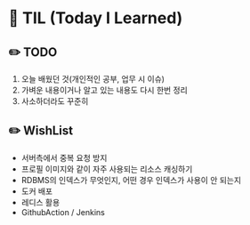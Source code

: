 # 📝 TIL (Today I Learned) 

## ✏️ TODO
1. 오늘 배웠던 것(개인적인 공부, 업무 시 이슈)
2. 가벼운 내용이거나 알고 있는 내용도 다시 한번 정리
3. 사소하더라도 꾸준히

## ✏️ WishList
- 서버측에서 중복 요청 방지
- 프로필 이미지와 같이 자주 사용되는 리소스 캐싱하기
- RDBMS의 인덱스가 무엇인지, 어떤 경우 인덱스가 사용이 안 되는지
- 도커 배포
- 레디스 활용
- GithubAction / Jenkins
